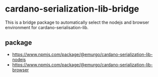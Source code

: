 # cardano-serialization-lib-bridge
This is a bridge package to automatically select the nodejs and browser environment for cardano-serialisation-lib.

## package
- https://www.npmjs.com/package/@emurgo/cardano-serialization-lib-nodejs
- https://www.npmjs.com/package/@emurgo/cardano-serialization-lib-browser
